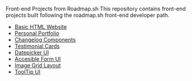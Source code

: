 Front-end Projects from Roadmap.sh
This repository contains front-end projects built following the roadmap.sh front-end developer path.

- [Basic HTML Website](https://roadmap.sh/projects/basic-html-website)
- [Personal Portfolio](https://roadmap.sh/projects/portfolio-website)
- [Changelog Components](https://roadmap.sh/projects/changelog-component)
- [Testimonial Cards](https://roadmap.sh/projects/testimonial-cards)
- [Datepicker UI](https://roadmap.sh/projects/datepicker-ui)
- [Accesible Form UI](https://roadmap.sh/projects/accessible-form-ui)
- [Image Grid Layout](https://roadmap.sh/projects/image-grid)
- [ToolTip UI](https://roadmap.sh/projects/tooltip-ui)
